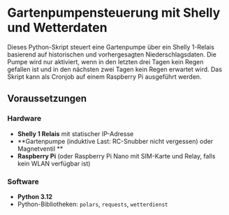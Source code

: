 # Gartenpumpensteuerung mit Shelly und Wetterdaten

Dieses Python-Skript steuert eine Gartenpumpe über ein Shelly 1-Relais basierend auf historischen und vorhergesagten Niederschlagsdaten. Die Pumpe wird nur aktiviert, wenn in den letzten drei Tagen kein Regen gefallen ist und in den nächsten zwei Tagen kein Regen erwartet wird. Das Skript kann als Cronjob auf einem Raspberry Pi ausgeführt werden.

## Voraussetzungen

### Hardware
- **Shelly 1 Relais** mit statischer IP-Adresse
- **Gartenpumpe (induktive Last: RC-Snubber nicht vergessen) oder Magnetventil **
- **Raspberry Pi** (oder Raspberry Pi Nano mit SIM-Karte und Relay, falls kein WLAN verfügbar ist)

### Software
- **Python 3.12**
- Python-Bibliotheken: `polars`, `requests`, `wetterdienst`


